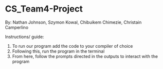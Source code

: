 # CS_Team4-Project
By: 
Nathan Johnson,
Szymon Kowal,
Chibuikem Chimezie,
Christain Camperlino

Instructions/ guide:

1. To run our program add the code to your compiler of choice
2. Following this, run the program in the terminal
3. From here, follow the prompts directed in the outputs to interact with the program
